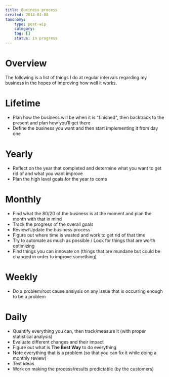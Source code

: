 ```yaml
---
title: Business process
created: 2014-01-08
taxonomy:
    type: post-wip
    category:
    tag: []
    status: in progress
---
```


# Overview
The following is a list of things I do at regular intervals regarding my business in the hopes of improving how well it works.

# Lifetime
* Plan how the business will be when it is "finished", then backtrack to the present and plan how you’ll get there
* Define the business you want and then start implementing it from day one

# Yearly
* Reflect on the year that completed and determine what you want to get rid of and what you want improve
* Plan the high level goals for the year to come

# Monthly
* Find what the 80/20 of the business is at the moment and plan the month with that in mind
* Track the progress of the overall goals
* Review/Update the business process
* Figure out where time is wasted and work to get rid of that time
* Try to automate as much as possible / Look for things that are worth optimizing
* Find things you can innovate on (things that are mundane but could be changed in order to improve something)

# Weekly
* Do a problem/root cause analysis on any issue that is occurring enough to be a problem

# Daily
* Quantify everything you can, then track/measure it (with proper statistical analysis)
* Evaluate different changes and their impact
* Figure out what is **The Best Way** to do everything
* Note everything that is a problem (so that you can fix it while doing a monthly review)
* Test ideas
* Work on making the process/results predictable (by the customers)
